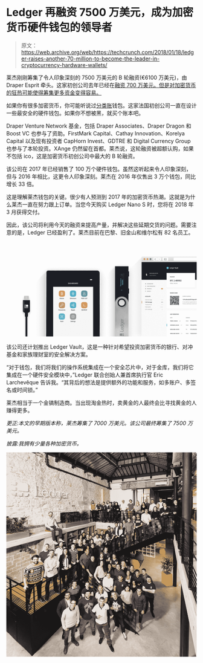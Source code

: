 # Ledger 再融资 7500 万美元，成为加密货币硬件钱包的领导者 

> 原文：<https://web.archive.org/web/https://techcrunch.com/2018/01/18/ledger-raises-another-70-million-to-become-the-leader-in-cryptocurrency-hardware-wallets/>

莱杰刚刚筹集了令人印象深刻的 7500 万美元的 B 轮融资(€6100 万美元)，由 Draper Esprit 牵头。这家初创公司去年已经在[融资 700 万美元。但是对加密货币的狂热可能使得筹集更多资金变得容易。](https://web.archive.org/web/20230130100805/https://techcrunch.com/2017/03/30/ledger-grabs-7-million-for-its-cryptocurrency-hardware-wallets/)

如果你有很多加密货币，你可能听说过[分类账](https://web.archive.org/web/20230130100805/https://www.ledgerwallet.com/)钱包。这家法国初创公司一直在设计一些最安全的硬件钱包。如果你不想被黑，就买个账本吧。

Draper Venture Network 基金，包括 Draper Associates、Draper Dragon 和 Boost VC 也参与了资助。FirstMark Capital、Cathay Innovation、Korelya Capital 以及现有投资者 CapHorn Invest、GDTRE 和 Digital Currency Group 也参与了本轮投资。XAnge 仍然留在首都。莱杰说，这轮融资被超额认购，如果不包括 ico，这是加密货币初创公司中最大的 B 轮融资。

该公司在 2017 年已经销售了 100 万个硬件钱包。虽然这听起来令人印象深刻，但与 2016 年相比，这更令人印象深刻。莱杰在 2016 年仅售出 3 万个钱包，同比增长 33 倍。

这是理解莱杰钱包的关键。很少有人预测到 2017 年的加密货币热潮。这就是为什么莱杰一直在努力跟上订单。当您今天购买 Ledger Nano S 时，您将在 2018 年 3 月获得交付。

因此，该公司将利用今天的融资来提高产量，并解决这些延期交货的问题。需要注意的是，Ledger 已经盈利了。莱杰目前在巴黎、旧金山和维尔松有 82 名员工。

![](img/81a1c09b67de6227d7e97453b10fd681.png)

该公司还计划推出 Ledger Vault，这是一种针对希望投资加密货币的银行、对冲基金和家族理财室的安全解决方案。

“对于钱包，我们将我们的操作系统集成在一个安全芯片中，对于金库，我们将它集成在一个硬件安全模块中，”Ledger 联合创始人兼首席执行官 Eric Larchevêque 告诉我。“其背后的想法是提供额外的功能和服务，如多账户、多签名或时间锁。”

莱杰相当于一个金镐制造商。当出现淘金热时，卖黄金的人最终会比寻找黄金的人赚得更多。

*更正:本文的早期版本称，莱杰筹集了 7000 万美元。该公司最终筹集了 7500 万美元。*

*披露:我拥有少量各种加密货币。*

![](img/62ebe3549fd832e36aa11cbc77f09db8.png)